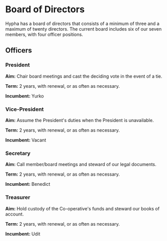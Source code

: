 # Board of Directors

Hypha has a board of directors that consists of a minimum of three and a maximum of twenty directors.
The current board includes six of our seven members, with four officer positions.

## Officers

### President

**Aim:** Chair board meetings and cast the deciding vote in the event of a tie.

**Term:** 2 years, with renewal, or as often as necessary.

**Incumbent:** Yurko

### Vice-President

**Aim:** Assume the President's duties when the President is unavailable.

**Term:** 2 years, with renewal, or as often as necessary.

**Incumbent:** Vacant

### Secretary

**Aim:** Call member/board meetings and steward of our legal documents.

**Term:** 2 years, with renewal, or as often as necessary.

**Incumbent:** Benedict

### Treasurer

**Aim:** Hold custody of the Co-operative's funds and steward our books of account.

**Term:** 2 years, with renewal, or as often as necessary.

**Incumbent:** Udit
